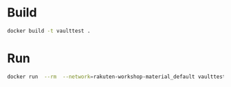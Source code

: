 
# Build

```bash
docker build -t vaulttest .
```

# Run

```bash
docker run  --rm  --network=rakuten-workshop-material_default vaulttest
```
